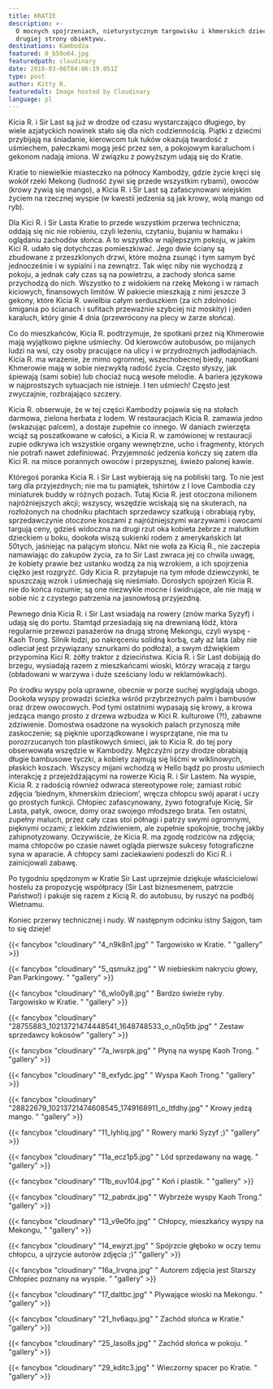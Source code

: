 ```yaml
---
title: KRATIE
description: >-
  O mocnych spojrzeniach, nieturystycznym targowisku i khmerskich dzieciach z
  drugiej strony obiektywu. 
destinations: Kambodża
featured: 0_b59o04.jpg
featuredpath: cloudinary
date: 2018-03-06T04:06:19.051Z
type: post
author: Kitty R.
featuredalt: Image hosted by Cloudinary
language: pl
---
```

Kicia R. i Sir Last są już w drodze od czasu wystarczająco długiego, by wiele azjatyckich nowinek stało się dla nich codziennością. Piątki z dziećmi przybijają na śniadanie, kierowcom tuk tuków okazują twardość z uśmiechem, pałeczkami mogą jeść przez sen, a pokojowym karaluchom i gekonom nadają imiona. W związku z powyższym udają się do Kratie.

 Kratie to niewielkie miasteczko na północy Kambodży, gdzie życie kręci się wokół rzeki Mekong (ludność żywi się przede wszystkim rybami), owoców (krowy żywią się mango), a Kicia R. i Sir Last są zafascynowani wiejskim życiem na rzecznej wyspie (w kwestii jedzenia są jak krowy, wolą mango od ryb). 

Dla Kici R. i Sir Lasta Kratie to przede wszystkim przerwa techniczna; oddają się nic nie robieniu, czyli leżeniu, czytaniu, bujaniu w hamaku i oglądaniu zachodów słońca. A to wszystko w najlepszym pokoju, w jakim Kici R. udało się dotychczas pomieszkiwać. Jego dwie ściany są zbudowane z przeszklonych drzwi, które można zsunąć i tym samym być jednocześnie i w sypialni i na zewnątrz. Tak więc niby nie wychodzą z pokoju, a jednak cały czas są na powietrzu, a zachody słońca same przychodzą do nich. Wszystko to z widokiem na rzekę Mekong i w ramach kiciowych, finansowych limitów. W pakiecie mieszkają z nimi jeszcze 3 gekony, które Kicia R. uwielbia całym serduszkiem (za ich zdolności śmigania po ścianach i sufitach przeważnie szybciej niż moskity) i jeden karaluch, który ginie 4 dnia (przewrócony na plecy w żarze słońca). 

Co do mieszkańców, Kicia R. podtrzymuje, że spotkani przez nią Khmerowie mają wyjątkowo piękne uśmiechy. Od kierowców autobusów, po mijanych ludzi na wsi, czy osoby pracujące na ulicy i w przydrożnych jadłodajniach. Kicia R. ma wrażenie, że mimo ogromnej, wszechobecnej biedy, napotkani Khmerowie mają w sobie niezwykłą radość życia. Często słyszy, jak śpiewają (sami sobie) lub chociaż nucą wesołe melodie. A bariera językowa w najprostszych sytuacjach nie istnieje. I ten uśmiech! Często jest zwyczajnie, rozbrajająco szczery. 

Kicia R. obserwuje, że w tej części Kambodży pojawia się na stołach darmowa, zielona herbata z lodem. W restauracjach Kicia R. zamawia jedno (wskazując palcem), a dostaje zupełnie co innego.  W daniach zwierzęta wciąż są poszatkowane w całości, a Kicia R. w zamówionej w restauracji zupie odkrywa ich wszystkie organy wewnętrzne, ucho i fragmenty, których nie potrafi nawet zdefiniować. Przyjemność jedzenia kończy się zatem dla Kici R. na misce porannych owoców i przepysznej, świeżo palonej kawie. 

Któregoś poranka Kicia R. i Sir Last wybierają się na pobliski targ. To nie jest targ dla przyjezdnych; nie ma tu pamiątek, tshirtów z I love Cambodia czy miniaturek buddy w różnych pozach. Tutaj Kicia R. jest otoczona milionem najróżniejszych akcji; wszyscy, wszędzie wciskają się na skuterach, na rozłożonych na chodniku płachtach sprzedawcy szatkują i obrabiają ryby, sprzedawczynie otoczone koszami z najróżniejszymi warzywami i owocami targują ceny, gdzieś widoczna na drugi rzut oka kobieta żebrze z malutkim dzieckiem u boku, dookoła wiszą sukienki rodem z amerykańskich lat 50tych, jaśniejąc na palącym słońcu. Nikt nie woła za Kicią R., nie zaczepia namawiając do zakupów życia, za to Sir Last zwraca jej co chwila uwagę, że kobiety prawie bez ustanku wodzą za nią wzrokiem, a ich spojrzenia ciężko jest rozgryźć.  Gdy Kicia R. przyłapuje na tym młode dziewczynki, te spuszczają wzrok i uśmiechają się nieśmiało. Dorosłych spojrzeń Kicia R. nie do końca rozumie; są one niezwykle mocne i świdrujące, ale nie mają w sobie nic z czystego patrzenia na jasnowłosą przyjezdną. 

Pewnego dnia Kicia R. i Sir Last wsiadają na rowery (znów marka Syzyf) i udają się do portu. Stamtąd przesiadają się na drewnianą łódź, która regularnie przewozi pasażerów na drugą stronę Mekongu, czyli wyspę - Kaoh Trong. Silnik łodzi, po nakręceniu solidną korbą, cały aż lata (aby nie odleciał jest przywiązany sznurkami do podłoża), a swym dźwiękiem przypomina Kici R. żółty traktor z dzieciństwa. Kicia R. i Sir Last dobijają do brzegu, wysiadają razem z mieszkańcami wioski, którzy wracają z targu (obładowani w warzywa i duże sześciany lodu w reklamówkach).  

Po środku wyspy pola uprawne, obecnie w porze suchej wyglądają ubogo. Dookoła wyspy prowadzi ścieżka wśród przybrzeżnych palm i bambusów oraz drzew owocowych. Pod tymi ostatnimi wypasają się krowy, a krowa jedząca mango prosto z drzewa wzbudza w Kici R. kulturowe (?!), zabawne zdziwienie. Domostwa osadzone na wysokich palach przynoszą miłe zaskoczenie; są pięknie uporządkowane i wysprzątane, nie ma tu porozrzucanych ton plastikowych śmieci, jak to Kicia R. do tej pory obserwowała wszędzie w Kambodży. Mężczyźni przy drodze obrabiają długie bambusowe tyczki, a kobiety zajmują się liśćmi w wiklinowych, płaskich koszach. Wszyscy mijani wchodzą w Hello bądź po prostu uśmiech interakcję z przejeżdżającymi na rowerze Kicią R. i Sir Lastem. Na wyspie, Kicia R. z  radością również odwraca stereotypowe role; zamiast robić zdjęcia ‘biednym, khmerskim dzieciom’, wręcza chłopcu swój aparat i uczy go prostych funkcji. Chłopiec zafascynowany, żywo fotografuje Kicię, Sir Lasta, patyk, owoce, domy oraz swojego młodszego brata. Ten ostatni, zupełny maluch, przez cały czas stoi półnagi i patrzy swymi ogromnymi, pięknymi oczami; z lekkim zdziwieniem, ale zupełnie spokojnie, trochę jakby zahipnotyzowany. Oczywiście, że Kicia  R. ma zgodę rodziców na zdjęcia; mama chłopców po czasie nawet ogląda pierwsze sukcesy fotograficzne syna w aparacie. A chłopcy sami zaciekawieni podeszli do Kici R. i zainicjowali zabawę. 

Po tygodniu spędzonym w Kratie Sir Last uprzejmie dziękuje właścicielowi hostelu za propozycję współpracy (Sir Last biznesmenem, patrzcie Państwo!) i pakuje się razem z Kicią R. do autobusu, by ruszyć na podbój Wietnamu. 

Koniec przerwy technicznej i nudy. W następnym odcinku istny Sajgon, tam to się dzieje!  

{{< fancybox "cloudinary" "4_n9k8n1.jpg" "          Targowisko w Kratie. " "gallery" >}}

{{< fancybox "cloudinary" "5_qsmukz.jpg" "          W niebieskim nakryciu głowy, Pan Parkingowy. " "gallery" >}}

{{< fancybox "cloudinary" "6_wlo0y8.jpg" "          Bardzo świeże ryby. Targowisko w Kratie. " "gallery" >}}

{{< fancybox "cloudinary" "28755883_10213721474448541_1648748533_o_n0q5tb.jpg" "          Zestaw sprzedawcy kokosów" "gallery" >}}

{{< fancybox "cloudinary" "7a_iwsrpk.jpg" "        Płyną na wyspę Kaoh Trong. " "gallery" >}}

{{< fancybox "cloudinary" "8_exfydc.jpg" "   Wyspa Kaoh Trong." "gallery" >}}

{{< fancybox "cloudinary" "28822679_10213721474608545_1749168911_o_ltfdhy.jpg" "        Krowy jedzą mango. " "gallery" >}}

{{< fancybox "cloudinary" "11_lyhliq.jpg" "        Rowery marki Syzyf ;)" "gallery" >}}

{{< fancybox "cloudinary" "11a_ecz1p5.jpg" "        Lód sprzedawany na wagę. " "gallery" >}}

{{< fancybox "cloudinary" "11b_euv104.jpg" "        Koń i plastik. " "gallery" >}}

{{< fancybox "cloudinary" "12_pabrdx.jpg" "        Wybrzeże wyspy Kaoh Trong." "gallery" >}}

{{< fancybox "cloudinary" "13_v9e0fo.jpg" "        Chłopcy, mieszkańcy wyspy na Mekongu, " "gallery" >}}

{{< fancybox "cloudinary" "14_ewjrzt.jpg" "        Spójrzcie głęboko w oczy temu chłopcu, a ujrzycie autorów zdjęcia ;)" "gallery" >}}

{{< fancybox "cloudinary" "16a_lrvqna.jpg" "        Autorem zdjęcia jest Starszy Chłopiec poznany na wyspie. " "gallery" >}}

{{< fancybox "cloudinary" "17_daltbc.jpg" "        Plywające wioski na Mekongu. " "gallery" >}}

{{< fancybox "cloudinary" "21_hv6aqu.jpg" "        Zachód słońca w Kratie." "gallery" >}}

{{< fancybox "cloudinary" "25_laso8s.jpg" "        Zachód słońca w pokoju. " "gallery" >}}

{{< fancybox "cloudinary" "29_kditc3.jpg" "        Wieczorny spacer po Kratie. " "gallery" >}}
